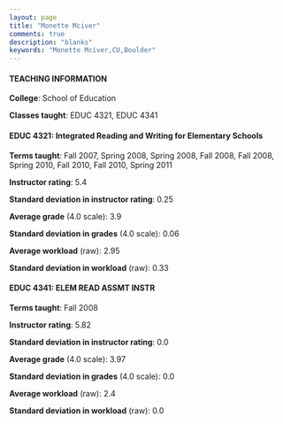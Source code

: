 ```yaml
---
layout: page
title: "Monette Mciver" 
comments: true
description: "blanks"
keywords: "Monette Mciver,CU,Boulder"
---
```

<head>
<script src="https://ajax.googleapis.com/ajax/libs/jquery/2.1.3/jquery.min.js"></script>
<script src="https://dl.dropboxusercontent.com/s/pc42nxpaw1ea4o9/highcharts.js?dl=0"></script>
<!-- <script src="../assets/js/highcharts.js"></script> -->
<style type="text/css">@font-face {
	font-family: "Bebas Neue";
	src: url(https://www.filehosting.org/file/details/544349/BebasNeue Regular.otf) format("opentype");
	}
	h1.Bebas { 
		font-family: "Bebas Neue", Verdana, Tahoma;
	}
</style>
</head>
	   
#### TEACHING INFORMATION

**College**: School of Education

**Classes taught**: EDUC 4321, EDUC 4341

#### EDUC 4321: Integrated Reading and Writing for Elementary Schools

**Terms taught**: Fall 2007, Spring 2008, Spring 2008, Fall 2008, Fall 2008, Spring 2010, Fall 2010, Fall 2010, Spring 2011

**Instructor rating**: 5.4

**Standard deviation in instructor rating**: 0.25

**Average grade** (4.0 scale): 3.9

**Standard deviation in grades** (4.0 scale): 0.06

**Average workload** (raw): 2.95

**Standard deviation in workload** (raw): 0.33

#### EDUC 4341: ELEM READ ASSMT INSTR

**Terms taught**: Fall 2008

**Instructor rating**: 5.82

**Standard deviation in instructor rating**: 0.0

**Average grade** (4.0 scale): 3.97

**Standard deviation in grades** (4.0 scale): 0.0

**Average workload** (raw): 2.4

**Standard deviation in workload** (raw): 0.0

